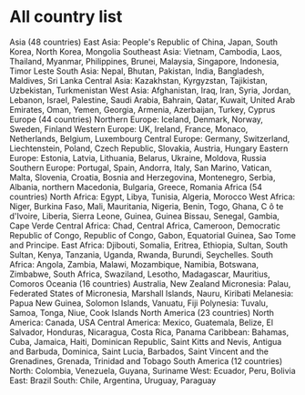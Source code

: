 # All country list
Asia (48 countries)
East Asia: People's Republic of China, Japan, South Korea, North Korea, Mongolia
Southeast Asia: Vietnam, Cambodia, Laos, Thailand, Myanmar, Philippines, Brunei, Malaysia, Singapore, Indonesia, Timor Leste
South Asia: Nepal, Bhutan, Pakistan, India, Bangladesh, Maldives, Sri Lanka
Central Asia: Kazakhstan, Kyrgyzstan, Tajikistan, Uzbekistan, Turkmenistan
West Asia: Afghanistan, Iraq, Iran, Syria, Jordan, Lebanon, Israel, Palestine, Saudi Arabia, Bahrain, Qatar, Kuwait, United Arab Emirates, Oman, Yemen, Georgia, Armenia, Azerbaijan, Turkey, Cyprus
Europe (44 countries)
Northern Europe: Iceland, Denmark, Norway, Sweden, Finland
Western Europe: UK, Ireland, France, Monaco, Netherlands, Belgium, Luxembourg
Central Europe: Germany, Switzerland, Liechtenstein, Poland, Czech Republic, Slovakia, Austria, Hungary
Eastern Europe: Estonia, Latvia, Lithuania, Belarus, Ukraine, Moldova, Russia
Southern Europe: Portugal, Spain, Andorra, Italy, San Marino, Vatican, Malta, Slovenia, Croatia, Bosnia and Herzegovina, Montenegro, Serbia, Albania, northern Macedonia, Bulgaria, Greece, Romania
Africa (54 countries)
North Africa: Egypt, Libya, Tunisia, Algeria, Morocco
West Africa: Niger, Burkina Faso, Mali, Mauritania, Nigeria, Benin, Togo, Ghana, C ô te d'Ivoire, Liberia, Sierra Leone, Guinea, Guinea Bissau, Senegal, Gambia, Cape Verde
Central Africa: Chad, Central Africa, Cameroon, Democratic Republic of Congo, Republic of Congo, Gabon, Equatorial Guinea, Sao Tome and Principe.
East Africa: Djibouti, Somalia, Eritrea, Ethiopia, Sultan, South Sultan, Kenya, Tanzania, Uganda, Rwanda, Burundi, Seychelles.
South Africa: Angola, Zambia, Malawi, Mozambique, Namibia, Botswana, Zimbabwe, South Africa, Swaziland, Lesotho, Madagascar, Mauritius, Comoros
Oceania (16 countries)
Australia, New Zealand
Micronesia: Palau, Federated States of Micronesia, Marshall Islands, Nauru, Kiribati
Melanesia: Papua New Guinea, Solomon Islands, Vanuatu, Fiji
Polynesia: Tuvalu, Samoa, Tonga, Niue, Cook Islands
North America (23 countries)
North America: Canada, USA
Central America: Mexico, Guatemala, Belize, El Salvador, Honduras, Nicaragua, Costa Rica, Panama
Caribbean: Bahamas, Cuba, Jamaica, Haiti, Dominican Republic, Saint Kitts and Nevis, Antigua and Barbuda, Dominica, Saint Lucia, Barbados, Saint Vincent and the Grenadines, Grenada, Trinidad and Tobago
South America (12 countries)
North: Colombia, Venezuela, Guyana, Suriname
West: Ecuador, Peru, Bolivia
East: Brazil
South: Chile, Argentina, Uruguay, Paraguay
